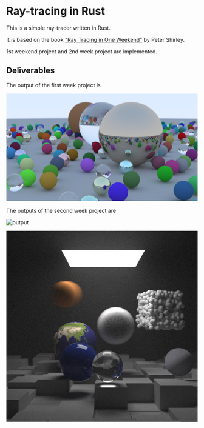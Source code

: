 # Ray-tracing in Rust
This is a simple ray-tracer written in Rust.

It is based on the book ["Ray Tracing in One Weekend"](https://raytracing.github.io/) by Peter Shirley.

1st weekend project and 2nd week project are implemented.


## Deliverables

The output of the first week project is

![output](./images/final.png)

The outputs of the second week project are

![output](./images/cornell_box_translation_rotation.png.png)

![output](./images/final2nd.png)

